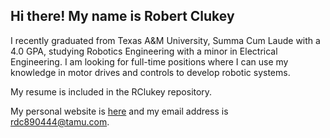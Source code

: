 ## Hi there! My name is Robert Clukey

I recently graduated from Texas A&M University, Summa Cum Laude with a 4.0 GPA, studying Robotics Engineering with a minor in Electrical Engineering.
I am looking for full-time positions where I can use my knowledge in motor drives and controls to develop robotic systems.

My resume is included in the RClukey repository.

My personal website is [here](https://people.tamu.edu/~rdc890444) and my email address is rdc890444@tamu.com.

<!--
**RClukey/RClukey** is a ✨ _special_ ✨ repository because its `README.md` (this file) appears on your GitHub profile.

Here are some ideas to get you started:

- 🔭 I’m currently working on ...
- 🌱 I’m currently learning ...
- 👯 I’m looking to collaborate on ...
- 🤔 I’m looking for help with ...
- 💬 Ask me about ...
- 📫 How to reach me: ...
- 😄 Pronouns: ...
- ⚡ Fun fact: ...
-->
